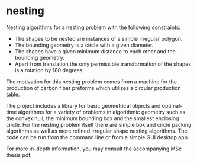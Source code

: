 # nesting

Nesting algorithms for a nesting problem with the following constraints:
- The shapes to be nested are instances of a simple irregular polygon.
- The bounding geometry is a circle with a given diameter.
- The shapes have a given minimum distance to each other and the bounding geometry.
- Apart from translation the only permissible transformation of the shapes is a rotation by 180 degrees.

The motivation for this nesting problem comes from a machine for the production of carbon fiber preforms which utilizes a circular production table.

The project includes a library for basic geometrical objects and optimal-time algorithms for a variety of problems in algorithmic geometry such as the convex hull, the minimum bounding box and the smallest enclosing circle. For the nesting problem itself there are simple box and circle packing algorithms as well as more refined irregular shape nesting algorithms. The code can be run from the command line or from a simple GUI desktop app.

For more in-depth information, you may consult the accompanying MSc thesis pdf. 
